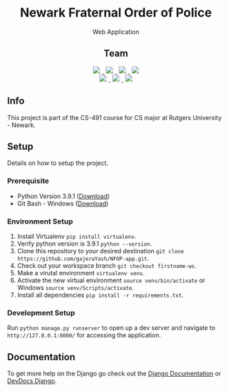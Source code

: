 <h1 align="center">
  Newark Fraternal Order of Police
</h1>
<p align='center'>
  Web Application
</p>
<h2 align="center">
  Team
</h2>
<div align='center'>
  <a href="https://github.com/warita65">
    <img style='padding:0 5px' src='https://img.shields.io/badge/Front-Wara-green'> 
  </a>
  <a href="https://github.com/mp1308">
    <img style='padding:0 5px' src='https://img.shields.io/badge/Front-Marisol-green'> 
  </a>
  <a href="https://github.com/cesarin66">
    <img style='padding:0 5px' src='https://img.shields.io/badge/Front-Cesar-green'> 
  </a>
  <a href="https://github.com/TansiU">
    <img style='padding:0 5px' src='https://img.shields.io/badge/Front-Tansi-green'> 
  </a>
</div>
<div align='center'>
  <a href="https://github.com/gajeraYash">
    <img style='padding:0 5px' src='https://img.shields.io/badge/Back-Yash-blue'> 
  </a>
  <a href="https://github.com/Cherve3">
    <img style='padding:0 5px' src='https://img.shields.io/badge/Back-Michael-blue'> 
  </a>
  <a href="https://github.com/Danielc1963">
    <img style='padding:0 5px' src='https://img.shields.io/badge/Back-Daniel-blue'> 
  </a>
</div>

## Info
This project is part of the CS-491 course for CS major at Rutgers University - Newark. 

## Setup
Details on how to setup the project.

### Prerequisite
- Python Version 3.9.1 ([Download](https://www.python.org/downloads/))
- Git Bash - Windows ([Download](https://git-scm.com/downloads)) 

### Environment Setup
1. Install Virtualenv `pip install virtualenv`.
2. Verify python version is 3.9.1 `python --version`.
3. Clone this repository to your desired destination `git clone https://github.com/gajeraYash/NFOP-app.git`.
4. Check out your workspace branch `git checkout firstname-ws`.
5. Make a virutal environment `virtualenv venv`.
6. Activate the new virtual environment `source venv/bin/activate` or Windows `source venv/Scripts/activate`.
7. Install all dependencies `pip install -r requirements.txt`.

### Development Setup
Run `python manage.py runserver` to open up a dev server and navigate to `http://127.0.0.1:8000/` for accessing the application.

## Documentation
To get more help on the Django go check out the [Django Documentation](https://docs.djangoproject.com/en/3.1/) or [DevDocs Django](https://devdocs.io/django~3.0/).
